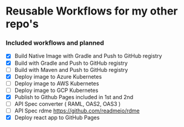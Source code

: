 # Reusable Workflows for my other repo's

### Included workflows and planned


- [x] Build Native Image with Gradle and Push to GitHub registry 
- [x] Build with Gradle and Push to GitHub registry 
- [ ] Build with Maven and Push to GitHub registry 
- [x] Deploy image to Azure Kubernetes  
- [ ] Deploy image to AWS Kubernetes
- [ ] Deploy image to GCP Kubernetes
- [x] Publish to Github Pages included in 1st and 2nd
- [ ] API Spec converter ( RAML, OAS2, OAS3 )
- [ ] API Spec rdme <https://github.com/readmeio/rdme>
- [x] Deploy react app to GitHub Pages